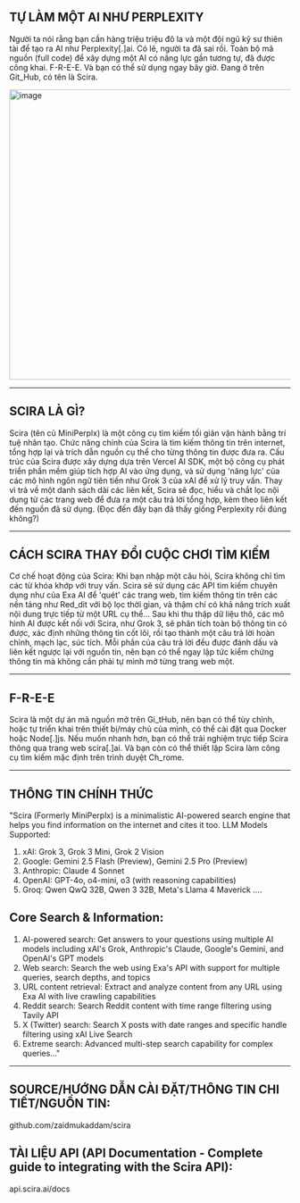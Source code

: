 ## TỰ LÀM MỘT AI NHƯ PERPLEXITY
Người ta nói rằng bạn cần hàng triệu triệu đô la và một đội ngũ kỹ sư thiên tài để tạo ra AI như Perplexity[.]ai.
Có lẽ, người ta đã sai rồi. 
Toàn bộ mã nguồn (full code) để xây dựng một AI có năng lực gần tương tự, đã được công khai. F-R-E-E. Và bạn có thể sử dụng ngay bây giờ.
Đang ở trên Git_Hub, có tên là Scira. 

<img width="960" height="520" alt="image" src="https://github.com/user-attachments/assets/671039db-839f-41d9-9e6e-e4e6e784428e" />

__________
## SCIRA LÀ GÌ?
Scira (tên cũ MiniPerplx) là một công cụ tìm kiếm tối giản vận hành bằng trí tuệ nhân tạo. Chức năng chính của Scira là tìm kiếm thông tin trên internet, tổng hợp lại và trích dẫn nguồn cụ thể cho từng thông tin được đưa ra. 
Cấu trúc của Scira được xây dựng dựa trên Vercel AI SDK, một bộ công cụ phát triển phần mềm giúp tích hợp AI vào ứng dụng, và sử dụng 'năng lực' của các mô hình ngôn ngữ tiên tiến như Grok 3 của xAI để xử lý truy vấn. 
Thay vì trả về một danh sách dài các liên kết, Scira sẽ đọc, hiểu và chắt lọc nội dung từ các trang web để đưa ra một câu trả lời tổng hợp, kèm theo liên kết đến nguồn đã sử dụng.
(Đọc đến đây bạn đã thấy giống Perplexity rồi đúng không?)
__________
## CÁCH SCIRA THAY ĐỔI CUỘC CHƠI TÌM KIẾM
Cơ chế hoạt động của Scira: 
Khi bạn nhập một câu hỏi, Scira không chỉ tìm các từ khóa khớp với truy vấn. Scira sẽ sử dụng các API tìm kiếm chuyên dụng như của Exa AI để 'quét' các trang web, tìm kiếm thông tin trên các nền tảng như Red_dit với bộ lọc thời gian, và thậm chí có khả năng trích xuất nội dung trực tiếp từ một URL cụ thể...
Sau khi thu thập dữ liệu thô, các mô hình AI được kết nối với Scira, như Grok 3, sẽ phân tích toàn bộ thông tin có được, xác định những thông tin cốt lõi, rồi tạo thành một câu trả lời hoàn chỉnh, mạch lạc, súc tích.
Mỗi phần của câu trả lời đều được đánh dấu và liên kết ngược lại với nguồn tin, nên bạn có thể ngay lập tức kiểm chứng thông tin mà không cần phải tự mình mở từng trang web một. 
__________
## F-R-E-E
Scira là một dự án mã nguồn mở trên Gi_tHub, nên bạn có thể tùy chỉnh, hoặc tự triển khai trên thiết bị/máy chủ của mình, có thể cài đặt qua Docker hoặc Node[.]js.
Nếu muốn nhanh hơn, bạn có thể trải nghiệm trực tiếp Scira thông qua trang web scira[.]ai. Và bạn còn có thể thiết lập Scira làm công cụ tìm kiếm mặc định trên trình duyệt Ch_rome. 
__________
## THÔNG TIN CHÍNH THỨC
"Scira (Formerly MiniPerplx) is a minimalistic AI-powered search engine that helps you find information on the internet and cites it too.
LLM Models Supported:
1. xAI: Grok 3, Grok 3 Mini, Grok 2 Vision
2. Google: Gemini 2.5 Flash (Preview), Gemini 2.5 Pro (Preview)
3. Anthropic: Claude 4 Sonnet
4. OpenAI: GPT-4o, o4-mini, o3 (with reasoning capabilities)
5. Groq: Qwen QwQ 32B, Qwen 3 32B, Meta's Llama 4 Maverick
....
## Core Search & Information:
1. AI-powered search: Get answers to your questions using multiple AI models including xAI's Grok, Anthropic's Claude, Google's Gemini, and OpenAI's GPT models
2. Web search: Search the web using Exa's API with support for multiple queries, search depths, and topics
3. URL content retrieval: Extract and analyze content from any URL using Exa AI with live crawling capabilities
4. Reddit search: Search Reddit content with time range filtering using Tavily API
5. X (Twitter) search: Search X posts with date ranges and specific handle filtering using xAI Live Search
6. Extreme search: Advanced multi-step search capability for complex queries..."
__________
## SOURCE/HƯỚNG DẪN CÀI ĐẶT/THÔNG TIN CHI TIẾT/NGUỒN TIN:
github.com/zaidmukaddam/scira

## TÀI LIỆU API (API Documentation - Complete guide to integrating with the Scira API): 
api.scira.ai/docs
